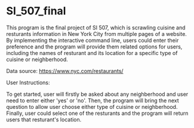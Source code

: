 # SI_507_final
This program is the final project of SI 507, which is scrawling cuisine and resturants information in New York City from multiple pages of a website. By implementing the interactive command line, users could enter their preference and the program will provide them related options for users, including the names of resturant and its location for a specific type of cuisine or neighberhood. 

Data source:
https://www.nyc.com/restaurants/


User Instructions:

To get started, user will firstly be asked about any neighberhood and user need to enter either 'yes' or 'no'. Then, the program will bring the next question to allow user choose either type of cuisine or neighberhood. Finally, user could select one of the resturants and the program will return users that resturant's location. 
